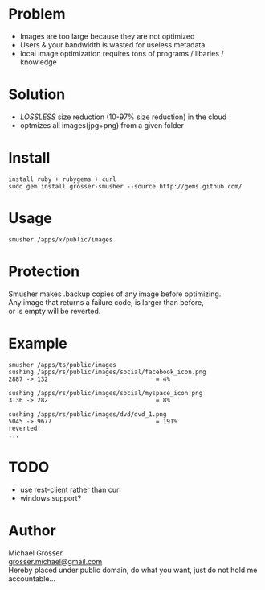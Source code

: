 Problem
=======
 - Images are too large because they are not optimized
 - Users & your bandwidth is wasted for useless metadata
 - local image optimization requires tons of programs / libaries / knowledge

Solution
========
 - *LOSSLESS* size reduction (10-97% size reduction) in the cloud
 - optmizes all images(jpg+png) from a given folder

Install
=======
    install ruby + rubygems + curl
    sudo gem install grosser-smusher --source http://gems.github.com/

Usage
=====
    smusher /apps/x/public/images

Protection
==========
Smusher makes .backup copies of any image before optimizing.  
Any image that returns a failure code, is larger than before,  
or is empty will be reverted.

Example
======
    smusher /apps/ts/public/images
    sushing /apps/rs/public/images/social/facebook_icon.png
    2887 -> 132                              = 4%

    sushing /apps/rs/public/images/social/myspace_icon.png
    3136 -> 282                              = 8%

    sushing /apps/rs/public/images/dvd/dvd_1.png
    5045 -> 9677                             = 191%
    reverted!
    ...

TODO
====
 - use rest-client rather than curl
 - windows support?

Author
======
Michael Grosser  
grosser.michael@gmail.com  
Hereby placed under public domain, do what you want, just do not hold me accountable...  